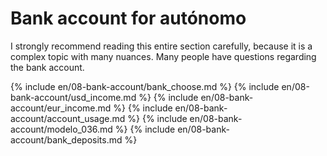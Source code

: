 # Bank account for autónomo

I strongly recommend reading this entire section carefully, because it is a complex topic with many nuances. Many people
have questions regarding the bank account.

{% include en/08-bank-account/bank_choose.md %}
{% include en/08-bank-account/usd_income.md %}
{% include en/08-bank-account/eur_income.md %}
{% include en/08-bank-account/account_usage.md %}
{% include en/08-bank-account/modelo_036.md %}
{% include en/08-bank-account/bank_deposits.md %}
